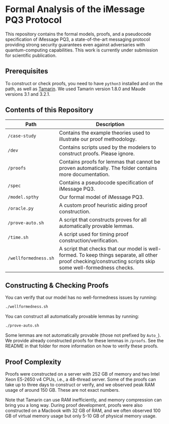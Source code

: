 # Formal Analysis of the iMessage PQ3 Protocol

This repository contains the formal models, proofs, and a pseudocode specification of iMessage PQ3, a state-of-the-art messaging protocol providing strong security guarantees even against adversaries with quantum-computing capabilities.
This work is currently under submission for scientific publication.

## Prerequisites

To construct or check proofs, you need to have `python3` installed and on the path, as well as [Tamarin](https://tamarin-prover.com/manual/master/book/002_installation.html).
We used Tamarin version 1.8.0 and Maude versions 3.1 and 3.2.1.

## Contents of this Repository

| Path | Description |
|---|---|
| `/case-study`| Contains the example theories used to illustrate our proof methodology. |
| `/dev` | Contains scripts used by the modelers to construct proofs. Please ignore. |
| `/proofs` | Contains proofs for lemmas that cannot be proven automatically. The folder contains more documentation. |
| `/spec` | Contains a pseudocode specification of iMessage PQ3. |
| `/model.spthy` | Our formal model of iMessage PQ3. |
| `/oracle.py` | A custom proof heuristic aiding proof construction. |
| `/prove-auto.sh` | A script that constructs proves for all automatically provable lemmas. |
| `/time.sh` | A script used for timing proof construction/verification. |
| `/wellformedness.sh` | A script that checks that our model is well-formed. To keep things separate, all other proof checking/constructing scripts skip some well-formedness checks. |

## Constructing & Checking Proofs

You can verify that our model has no well-formedness issues by running:

```sh
./wellformedness.sh
```

You can construct all automatically provable lemmas by running:
```sh
./prove-auto.sh
```

Some lemmas are not automatically provable (those not prefixed by `Auto_`).
We provide already constructed proofs for these lemmas in `/proofs`.
See the README in that folder for more information on how to verify these proofs.

## Proof Complexity

Proofs were constructed on a server with 252 GB of memory and two Intel Xeon E5-2650 v4 CPUs, i.e., a 48-thread server.
Some of the proofs can take up to three days to construct or verify, and we observed peak RAM usage of around 150 GB.
These are not exact numbers.

Note that Tamarin can use RAM inefficiently, and memory compression can bring you a long way.
During proof development, proofs were also constructed on a Macbook with 32 GB of RAM, and we often observed 100 GB of virtual memory usage but only 5-10 GB of physical memory usage.
